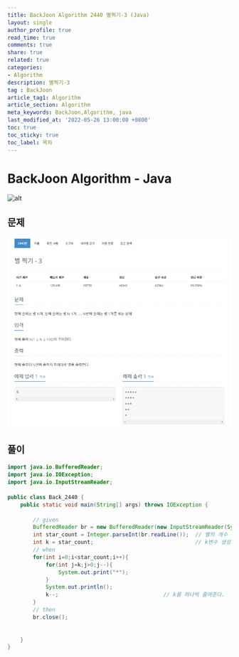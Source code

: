 ```yaml
---
title: BackJoon Algorithm 2440 별찍기-3 (Java)
layout: single
author_profile: true
read_time: true
comments: true
share: true
related: true
categories:
- Algorithm
description: 별찍기-3
tag : BackJoon
article_tag1: Algorithm
article_section: Algorithm
meta_keywords: BackJoon,Algorithm, java
last_modified_at: '2022-05-26 13:00:00 +0800'
toc: true
toc_sticky: true
toc_label: 목차
---
```


BackJoon Algorithm - Java
====================

![alt](https://d2gd6pc034wcta.cloudfront.net/images/logo@2x.png)

## 문제

![alt](/assets/images/post/Algorithm/2440.png)


## 풀이

```java
import java.io.BufferedReader;
import java.io.IOException;
import java.io.InputStreamReader;

public class Back_2440 {
    public static void main(String[] args) throws IOException {

        // given
        BufferedReader br = new BufferedReader(new InputStreamReader(System.in));
        int star_count = Integer.parseInt(br.readLine());  // 별의 개수
        int k = star_count;                                // k변수 생성
        // when
        for(int i=0;i<star_count;i++){
            for(int j=k;j>0;j--){
                System.out.print("*");
            }
            System.out.println();
            k--;                                 // k를 하나씩 줄여준다.
        }
        // then
        br.close();


    }
}


```



